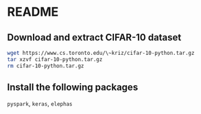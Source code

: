 # README

## Download and extract CIFAR-10 dataset

```bash
wget https://www.cs.toronto.edu/\~kriz/cifar-10-python.tar.gz
tar xzvf cifar-10-python.tar.gz
rm cifar-10-python.tar.gz
```

## Install the following packages

`pyspark`, `keras`, `elephas`
